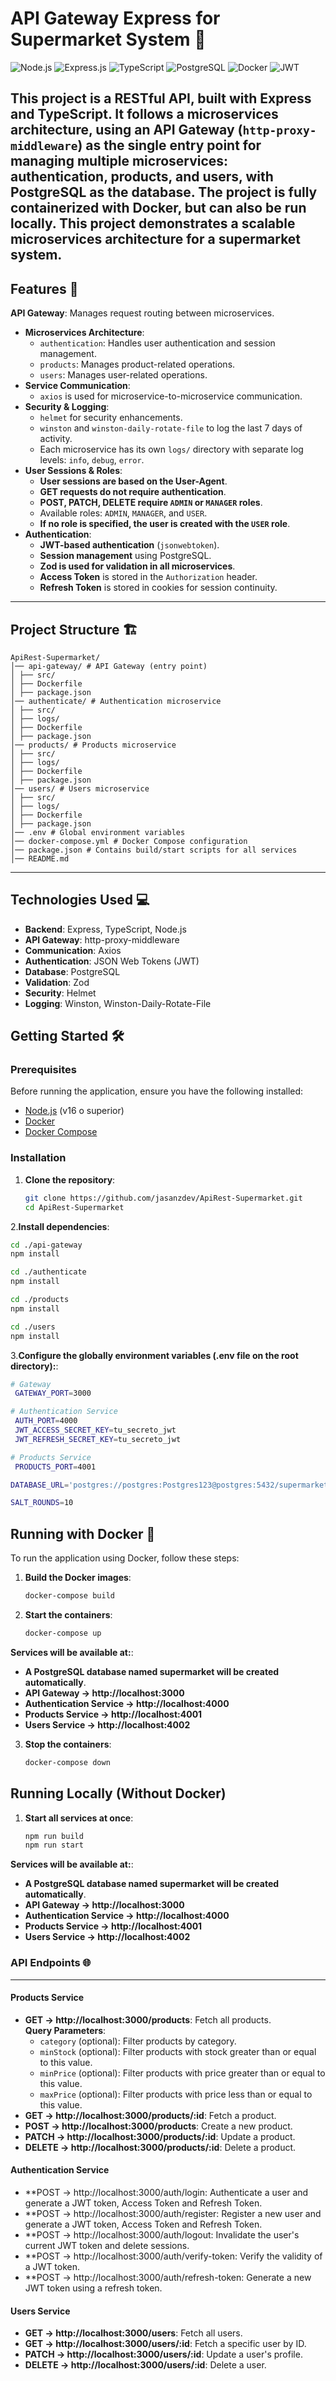 # API Gateway Express for Supermarket System 🛒

![Node.js](https://img.shields.io/badge/Node.js-339933?logo=node.js&logoColor=white)
![Express.js](https://img.shields.io/badge/Express.js-000000?logo=express&logoColor=white)
![TypeScript](https://img.shields.io/badge/TypeScript-3178C6?logo=typescript&logoColor=white)
![PostgreSQL](https://img.shields.io/badge/PostgreSQL-316192?logo=postgresql&logoColor=white)
![Docker](https://img.shields.io/badge/Docker-2496ED?logo=docker&logoColor=white)
![JWT](https://img.shields.io/badge/JWT-000000?logo=json-web-tokens&logoColor=white)

This project is a **RESTful API**, built with **Express and TypeScript**. It follows a **microservices architecture**, using an **API Gateway** (`http-proxy-middleware`) as the single entry point for managing multiple microservices: **authentication, products, and users**, with **PostgreSQL** as the database.
The project is **fully containerized with Docker**, but can also be run locally. This project demonstrates a scalable microservices architecture for a supermarket system.
---

## Features 🚀

**API Gateway**: Manages request routing between microservices.  
- **Microservices Architecture**:
  - `authentication`: Handles user authentication and session management.
  - `products`: Manages product-related operations.
  - `users`: Manages user-related operations.
- **Service Communication**:
  - `axios` is used for microservice-to-microservice communication. 
- **Security & Logging**:
  - `helmet` for security enhancements.  
  - `winston` and `winston-daily-rotate-file` to log the last 7 days of activity.  
  - Each microservice has its own `logs/` directory with separate log levels: `info`, `debug`, `error`.  
- **User Sessions & Roles**:
  - **User sessions are based on the User-Agent**.  
  - **GET requests do not require authentication**.  
  - **POST, PATCH, DELETE require `ADMIN` or `MANAGER` roles**.  
  - Available roles: `ADMIN`, `MANAGER`, and `USER`.  
  - **If no role is specified, the user is created with the `USER` role**.  
- **Authentication**:
  - **JWT-based authentication** (`jsonwebtoken`).  
  - **Session management** using PostgreSQL.  
  - **Zod is used for validation in all microservices**.  
  - **Access Token** is stored in the `Authorization` header.  
  - **Refresh Token** is stored in cookies for session continuity.   

---
## Project Structure 🏗️
```
ApiRest-Supermarket/
│── api-gateway/ # API Gateway (entry point)
│ ├── src/
│ ├── Dockerfile
│ ├── package.json
│── authenticate/ # Authentication microservice
│ ├── src/
│ ├── logs/
│ ├── Dockerfile
│ ├── package.json
│── products/ # Products microservice
│ ├── src/
│ ├── logs/
│ ├── Dockerfile
│ ├── package.json
│── users/ # Users microservice
│ ├── src/
│ ├── logs/
│ ├── Dockerfile
│ ├── package.json
│── .env # Global environment variables
│── docker-compose.yml # Docker Compose configuration
│── package.json # Contains build/start scripts for all services
│── README.md
```
---
## Technologies Used 💻

- **Backend**: Express, TypeScript, Node.js
- **API Gateway**: http-proxy-middleware
- **Communication**: Axios
- **Authentication**: JSON Web Tokens (JWT)
- **Database**: PostgreSQL
- **Validation**: Zod
- **Security**: Helmet
- **Logging**: Winston, Winston-Daily-Rotate-File

## Getting Started 🛠️

### Prerequisites

Before running the application, ensure you have the following installed:

- [Node.js](https://nodejs.org/) (v16 o superior)
- [Docker](https://www.docker.com/)
- [Docker Compose](https://docs.docker.com/compose/)

### Installation

1. **Clone the repository**:

   ```bash
   git clone https://github.com/jasanzdev/ApiRest-Supermarket.git
   cd ApiRest-Supermarket

2.**Install dependencies**:

   ```bash
   cd ./api-gateway
   npm install

   cd ./authenticate
   npm install

   cd ./products
   npm install

   cd ./users
   npm install
   ```

3.**Configure the globally environment variables (.env file on the root directory):**:
   ```bash
  # Gateway
    GATEWAY_PORT=3000

  # Authentication Service
    AUTH_PORT=4000
    JWT_ACCESS_SECRET_KEY=tu_secreto_jwt
    JWT_REFRESH_SECRET_KEY=tu_secreto_jwt

  # Products Service
    PRODUCTS_PORT=4001

  DATABASE_URL='postgres://postgres:Postgres123@postgres:5432/supermarket'

  SALT_ROUNDS=10
```

## Running with Docker 🐳
To run the application using Docker, follow these steps:

1. **Build the Docker images**:
   ```bash
   docker-compose build
   ```
   
2. **Start the containers**:
   ```bash
   docker-compose up

**Services will be available at:**:
- **A PostgreSQL database named supermarket will be created automatically**.
- **API Gateway → http://localhost:3000**
- **Authentication Service → http://localhost:4000**
- **Products Service → http://localhost:4001**
- **Users Service → http://localhost:4002**
   
3. **Stop the containers**:
    ```bash
   docker-compose down

## Running Locally (Without Docker)

1. **Start all services at once**:
   ```bash
   npm run build
   npm run start
   
**Services will be available at:**:
- **A PostgreSQL database named supermarket will be created automatically**.
- **API Gateway → http://localhost:3000**
- **Authentication Service → http://localhost:4000**
- **Products Service → http://localhost:4001**
- **Users Service → http://localhost:4002**


### API Endpoints 🌐
---
#### Products Service

- **GET → http://localhost:3000/products**: Fetch all products.  
  **Query Parameters**:
  - `category` (optional): Filter products by category.  
  - `minStock` (optional): Filter products with stock greater than or equal to this value.  
  - `minPrice` (optional): Filter products with price greater than or equal to this value.  
  - `maxPrice` (optional): Filter products with price less than or equal to this value.  
- **GET → http://localhost:3000/products/:id**: Fetch a product.
- **POST → http://localhost:3000/products**: Create a new product.
- **PATCH → http://localhost:3000/products/:id**: Update a product.
- **DELETE → http://localhost:3000/products/:id**: Delete a product.

#### Authentication Service
- **POST → http://localhost:3000/auth/login: Authenticate a user and generate a JWT token, Access Token and Refresh Token.  
- **POST → http://localhost:3000/auth/register: Register a new user and generate a JWT token, Access Token and Refresh Token.
- **POST → http://localhost:3000/auth/logout: Invalidate the user's current JWT token and delete sessions.
- **POST → http://localhost:3000/auth/verify-token: Verify the validity of a JWT token.
- **POST → http://localhost:3000/auth/refresh-token: Generate a new JWT token using a refresh token.
  
#### Users Service
- **GET → http://localhost:3000/users**: Fetch all users.
- **GET → http://localhost:3000/users/:id**: Fetch a specific user by ID.
- **PATCH → http://localhost:3000/users/:id**: Update a user's profile.
- **DELETE → http://localhost:3000/users/:id**: Delete a user.
